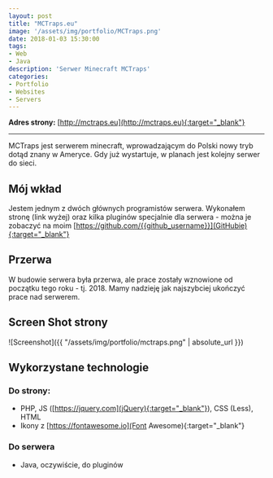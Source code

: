 ```yaml
---
layout: post
title: "MCTraps.eu"
image: '/assets/img/portfolio/MCTraps.png'
date: 2018-01-03 15:30:00
tags:
- Web
- Java
description: 'Serwer Minecraft MCTraps'
categories:
- Portfolio
- Websites
- Servers
---
```


**Adres strony:** [http://mctraps.eu](http://mctraps.eu){:target="_blank"}

___

MCTraps jest serwerem minecraft, wprowadzającym do Polski nowy tryb dotąd znany w Ameryce.
Gdy już wystartuje, w planach jest kolejny serwer do sieci.

## Mój wkład
Jestem jednym z dwóch głównych programistów serwera. Wykonałem stronę (link wyżej) oraz kilka pluginów specjalnie
dla serwera - można je zobaczyć na moim [https://github.com/{{github_username}}](GitHubie){:target="_blank"}

## Przerwa
W budowie serwera była przerwa, ale prace zostały wznowione od początku tego roku - tj. 2018. Mamy
nadzieję jak najszybciej ukończyć prace nad serwerem.

## Screen Shot strony
![Screenshot]({{ "/assets/img/portfolio/mctraps.png" | absolute_url }})

## Wykorzystane technologie
### Do strony:
- PHP, JS ([https://jquery.com](jQuery){:target="_blank"}), CSS (Less), HTML
- Ikony z [https://fontawesome.io](Font Awesome){:target="_blank"}

### Do serwera
- Java, oczywiście, do pluginów
